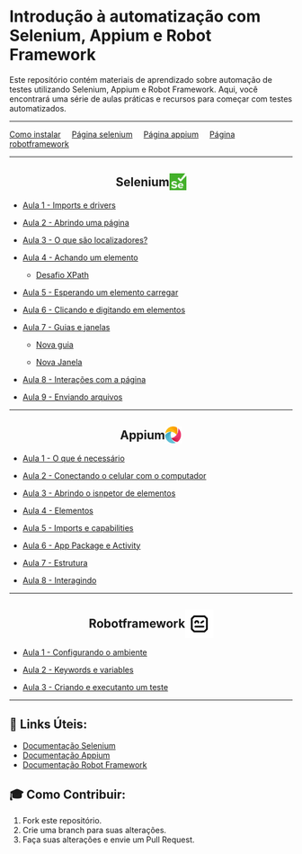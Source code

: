 # Introdução à automatização com Selenium, Appium e Robot Framework

Este repositório contém materiais de aprendizado sobre automação de testes utilizando Selenium, Appium e Robot Framework. Aqui, você encontrará uma série de aulas práticas e recursos para começar com testes automatizados.

---

[Como instalar](https://docs.google.com/presentation/d/1B49Ph-Zcivt7ajPWDNcj5UkxH8XzPRBhez2nBIoEkDc/edit?usp=sharing) &nbsp;&nbsp;&nbsp; [Página selenium](https://github.com/FlamingoLindo/Basico-Selenium-Appium-RobotFramework/tree/main/Selenium) &nbsp;&nbsp;&nbsp; [Página appium](https://github.com/FlamingoLindo/Introducao-Selenium-Appium-RobotFramework/tree/main/Appium) &nbsp;&nbsp;&nbsp; [Página robotframework](https://github.com/FlamingoLindo/Introducao-Selenium-Appium-RobotFramework/tree/main/Robotframework)

---

## <span style="display: flex; align-items: center; justify-content: center;">Selenium <img src="/Images/Selenium_Logo.png" alt="Selenium Icon" width="30" height="30"></span>

* [Aula 1 - Imports e drivers](https://github.com/FlamingoLindo/Introducao-Selenium-Appium-RobotFramework/blob/main/Selenium/Aula%201%20-%20Imports%20e%20drivers/imports_e_driver.py)

* [Aula 2 - Abrindo uma página](https://github.com/FlamingoLindo/Introducao-Selenium-Appium-RobotFramework/blob/main/Selenium/Aula%202%20-%20Abrindo%20uma%20p%C3%A1gina/abrindo_uma_pagina.py)

* [Aula 3 - O que são localizadores?](https://github.com/FlamingoLindo/Introducao-Selenium-Appium-RobotFramework/blob/main/Selenium/Aula%203%20-%20O%20que%20s%C3%A3o%20localizadores/Localizadores.md)

* [Aula 4 - Achando um elemento](https://github.com/FlamingoLindo/Introducao-Selenium-Appium-RobotFramework/blob/main/Selenium/Aula%204%20-%20Achando%20um%20elemento/achando_nosso_primeiro_elemento.py)

    * [Desafio XPath](https://github.com/FlamingoLindo/Introducao-Selenium-Appium-RobotFramework/blob/main/Selenium/Aula%204%20-%20Achando%20um%20elemento/desafio_xpath.py)

* [Aula 5 - Esperando um elemento carregar](https://github.com/FlamingoLindo/Introducao-Selenium-Appium-RobotFramework/blob/main/Selenium/Aula%205%20-%20Esperando%20um%20elemento%20carregar/esprando_o_elemento_carregar.py)

* [Aula 6 - Clicando e digitando em elementos](https://github.com/FlamingoLindo/Introducao-Selenium-Appium-RobotFramework/blob/main/Selenium/Aula%206%20-%20Digitando%20e%20clicando%20em%20um%20elemento/digitando_e_clicando.py)

* [Aula 7 - Guias e janelas](https://github.com/FlamingoLindo/Introducao-Selenium-Appium-RobotFramework/tree/main/Selenium/Aula%207%20-%20Guias%20e%20Janelas)

    * [Nova guia](https://github.com/FlamingoLindo/Introducao-Selenium-Appium-RobotFramework/blob/main/Selenium/Aula%207%20-%20Guias%20e%20Janelas/nova_guia.py)

    * [Nova Janela](https://github.com/FlamingoLindo/Introducao-Selenium-Appium-RobotFramework/blob/main/Selenium/Aula%207%20-%20Guias%20e%20Janelas/nova_janela.py)

* [Aula 8 - Interações com a página](https://github.com/FlamingoLindo/Introducao-Selenium-Appium-RobotFramework/blob/main/Selenium/Aula%208%20-%20Intera%C3%A7%C3%B5es%20com%20a%20p%C3%A1gina/interacoes_pagina.py)

* [Aula 9 - Enviando arquivos](https://github.com/FlamingoLindo/Introducao-Selenium-Appium-RobotFramework/blob/main/Selenium/Aula%209%20-%20Enviando%20arquivos/enviando_arquivo.py)

---

## <span style="display: flex; align-items: center; justify-content: center;">Appium <img src="/Images/Appium_Logo.png" alt="Appium Icon" width="30" height="30"></span>

* [Aula 1 - O que é necessário](https://github.com/FlamingoLindo/Introducao-Selenium-Appium-RobotFramework/blob/main/Appium/Aula%201%20-%20O%20que%20%C3%A9%20necess%C3%A1rio/necessario.md)

* [Aula 2 - Conectando o celular com o computador](https://github.com/FlamingoLindo/Introducao-Selenium-Appium-RobotFramework/blob/main/Appium/Aula%202%20-%20Conectando%20o%20celular%20com%20o%20computador/conectando.md)

* [Aula 3 - Abrindo o isnpetor de elementos](https://github.com/FlamingoLindo/Introducao-Selenium-Appium-RobotFramework/blob/main/Appium/Aula%203%20-%20Abrindo%20o%20isnpetor%20de%20elementos/inspetor.md)

* [Aula 4 - Elementos](https://github.com/FlamingoLindo/Introducao-Selenium-Appium-RobotFramework/blob/main/Appium/Aula%204%20-%20Elementos/elementos.md)

* [Aula 5 - Imports e capabilities](https://github.com/FlamingoLindo/Introducao-Selenium-Appium-RobotFramework/blob/main/Appium/Aula%205%20-%20Imports%20e%20capabilities/imports_capabilities.py)

* [Aula 6 - App Package e Activity](https://github.com/FlamingoLindo/Introducao-Selenium-Appium-RobotFramework/blob/main/Appium/Aula%206%20-%20App%20Package%20e%20Activity/app_package_activity.md)

* [Aula 7 - Estrutura](https://github.com/FlamingoLindo/Introducao-Selenium-Appium-RobotFramework/blob/main/Appium/Aula%207%20-%20Estrutura/estrutura.py)

* [Aula 8 - Interagindo](https://github.com/FlamingoLindo/Introducao-Selenium-Appium-RobotFramework/blob/main/Appium/Aula%208%20-%20Interagindo/interagindo.py)

---

## <span style="display: flex; align-items: center; justify-content: center;">Robotframework <img src="/Images/Robot_Logo.png" alt="Robotframework Icon" width="50" height="50"></span>

* [Aula 1 - Configurando o ambiente](https://github.com/FlamingoLindo/Introducao-Selenium-Appium-RobotFramework/blob/main/Robotframework/Aula%201%20-%20Configurando%20o%20ambiente/configs.md)

* [Aula 2 - Keywords e variables](https://github.com/FlamingoLindo/Introducao-Selenium-Appium-RobotFramework/blob/main/Robotframework/Aula%202%20-%20Keywords%20e%20variables/keywords_variables.md)

* [Aula 3 - Criando e executanto um teste](https://github.com/FlamingoLindo/Introducao-Selenium-Appium-RobotFramework/blob/main/Robotframework/Aula%203%20-%20Criando%20e%20%20executando%20um%20teste/teste.md)

---

## 🔗 Links Úteis:
- [Documentação Selenium](https://www.selenium.dev/documentation/)
- [Documentação Appium](https://appium.io/docs/en/about-appium/intro/)
- [Documentação Robot Framework](https://robotframework.org/)

## 🎓 Como Contribuir:
1. Fork este repositório.
2. Crie uma branch para suas alterações.
3. Faça suas alterações e envie um Pull Request.